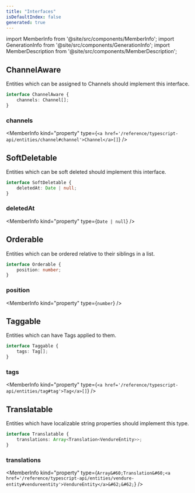 ```yaml
---
title: "Interfaces"
isDefaultIndex: false
generated: true
---
```

<!-- This file was generated from the Vendure source. Do not modify. Instead, re-run the "docs:build" script -->
import MemberInfo from '@site/src/components/MemberInfo';
import GenerationInfo from '@site/src/components/GenerationInfo';
import MemberDescription from '@site/src/components/MemberDescription';


## ChannelAware

<GenerationInfo sourceFile="packages/core/src/common/types/common-types.ts" sourceLine="17" packageName="@vendure/core" />

Entities which can be assigned to Channels should implement this interface.

```ts title="Signature"
interface ChannelAware {
    channels: Channel[];
}
```

<div className="members-wrapper">

### channels

<MemberInfo kind="property" type={`<a href='/reference/typescript-api/entities/channel#channel'>Channel</a>[]`}   />




</div>


## SoftDeletable

<GenerationInfo sourceFile="packages/core/src/common/types/common-types.ts" sourceLine="28" packageName="@vendure/core" />

Entities which can be soft deleted should implement this interface.

```ts title="Signature"
interface SoftDeletable {
    deletedAt: Date | null;
}
```

<div className="members-wrapper">

### deletedAt

<MemberInfo kind="property" type={`Date | null`}   />




</div>


## Orderable

<GenerationInfo sourceFile="packages/core/src/common/types/common-types.ts" sourceLine="39" packageName="@vendure/core" />

Entities which can be ordered relative to their siblings in a list.

```ts title="Signature"
interface Orderable {
    position: number;
}
```

<div className="members-wrapper">

### position

<MemberInfo kind="property" type={`number`}   />




</div>


## Taggable

<GenerationInfo sourceFile="packages/core/src/common/types/common-types.ts" sourceLine="50" packageName="@vendure/core" />

Entities which can have Tags applied to them.

```ts title="Signature"
interface Taggable {
    tags: Tag[];
}
```

<div className="members-wrapper">

### tags

<MemberInfo kind="property" type={`<a href='/reference/typescript-api/entities/tag#tag'>Tag</a>[]`}   />




</div>


## Translatable

<GenerationInfo sourceFile="packages/core/src/common/types/locale-types.ts" sourceLine="29" packageName="@vendure/core" />

Entities which have localizable string properties should implement this type.

```ts title="Signature"
interface Translatable {
    translations: Array<Translation<VendureEntity>>;
}
```

<div className="members-wrapper">

### translations

<MemberInfo kind="property" type={`Array&#60;Translation&#60;<a href='/reference/typescript-api/entities/vendure-entity#vendureentity'>VendureEntity</a>&#62;&#62;`}   />




</div>
